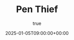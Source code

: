 ---
title: "Pen Thief"
date: 2025-01-05T09:00:00+00:00
description: Introduction to Sample Post
hero: images/error_plot.png
author:
  image: /images/sharwin_portrait.jpg
menu:
  sidebar:
    name: Pen Thief
    identifier: pen-thief
    weight: 11
tags: ["Basic", "Multi-lingual"]
categories: ["Basic"]
---